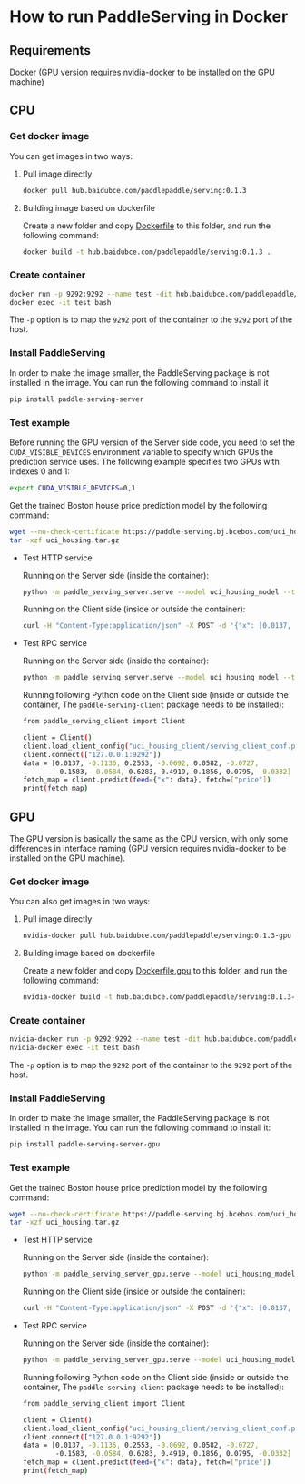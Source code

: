 # How to run PaddleServing in Docker

## Requirements

Docker (GPU version requires nvidia-docker to be installed on the GPU machine)

## CPU

### Get docker image

You can get images in two ways:

1. Pull image directly

   ```bash
   docker pull hub.baidubce.com/paddlepaddle/serving:0.1.3
   ```

2. Building image based on dockerfile

   Create a new folder and copy [Dockerfile](../tools/Dockerfile) to this folder, and run the following command:

   ```bash
   docker build -t hub.baidubce.com/paddlepaddle/serving:0.1.3 .
   ```

### Create container

```bash
docker run -p 9292:9292 --name test -dit hub.baidubce.com/paddlepaddle/serving:0.1.3
docker exec -it test bash
```

The `-p` option is to map the `9292` port of the container to the `9292` port of the host.

### Install PaddleServing

In order to make the image smaller, the PaddleServing package is not installed in the image. You can run the following command to install it

```bash
pip install paddle-serving-server
```

### Test example

Before running the GPU version of the Server side code, you need to set the `CUDA_VISIBLE_DEVICES` environment variable to specify which GPUs the prediction service uses. The following example specifies two GPUs with indexes 0 and 1:

```bash
export CUDA_VISIBLE_DEVICES=0,1
```

Get the trained Boston house price prediction model by the following command:

```bash
wget --no-check-certificate https://paddle-serving.bj.bcebos.com/uci_housing.tar.gz
tar -xzf uci_housing.tar.gz
```

- Test HTTP service

  Running on the Server side (inside the container):

  ```bash
  python -m paddle_serving_server.serve --model uci_housing_model --thread 10 --port 9292 --name uci &>std.log 2>err.log &
  ```

  Running on the Client side (inside or outside the container):

  ```bash
  curl -H "Content-Type:application/json" -X POST -d '{"x": [0.0137, -0.1136, 0.2553, -0.0692, 0.0582, -0.0727, -0.1583, -0.0584, 0.6283, 0.4919, 0.1856, 0.0795, -0.0332], "fetch":["price"]}' http://127.0.0.1:9292/uci/prediction
  ```

- Test RPC service

  Running on the Server side (inside the container):

  ```bash
  python -m paddle_serving_server.serve --model uci_housing_model --thread 10 --port 9292 &>std.log 2>err.log &
  ```

  Running following Python code on the Client side (inside or outside the container, The `paddle-serving-client` package needs to be installed):

  ```bash
  from paddle_serving_client import Client
  
  client = Client()
  client.load_client_config("uci_housing_client/serving_client_conf.prototxt")
  client.connect(["127.0.0.1:9292"])
  data = [0.0137, -0.1136, 0.2553, -0.0692, 0.0582, -0.0727,
          -0.1583, -0.0584, 0.6283, 0.4919, 0.1856, 0.0795, -0.0332]
  fetch_map = client.predict(feed={"x": data}, fetch=["price"])
  print(fetch_map)
  ```

  

## GPU

The GPU version is basically the same as the CPU version, with only some differences in interface naming (GPU version requires nvidia-docker to be installed on the GPU machine).

### Get docker image

You can also get images in two ways:

1. Pull image directly

   ```bash
   nvidia-docker pull hub.baidubce.com/paddlepaddle/serving:0.1.3-gpu
   ```

2. Building image based on dockerfile

   Create a new folder and copy [Dockerfile.gpu](../tools/Dockerfile.gpu) to this folder, and run the following command:

   ```bash
   nvidia-docker build -t hub.baidubce.com/paddlepaddle/serving:0.1.3-gpu .
   ```

### Create container

```bash
nvidia-docker run -p 9292:9292 --name test -dit hub.baidubce.com/paddlepaddle/serving:0.1.3-gpu
nvidia-docker exec -it test bash
```

The `-p` option is to map the `9292` port of the container to the `9292` port of the host.

### Install PaddleServing

In order to make the image smaller, the PaddleServing package is not installed in the image. You can run the following command to install it:

```bash
pip install paddle-serving-server-gpu
```

### Test example

Get the trained Boston house price prediction model by the following command:

```bash
wget --no-check-certificate https://paddle-serving.bj.bcebos.com/uci_housing.tar.gz
tar -xzf uci_housing.tar.gz
```

- Test HTTP service

  Running on the Server side (inside the container):

  ```bash
  python -m paddle_serving_server_gpu.serve --model uci_housing_model --thread 10 --port 9292 --name uci
  ```

  Running on the Client side (inside or outside the container):

  ```bash
  curl -H "Content-Type:application/json" -X POST -d '{"x": [0.0137, -0.1136, 0.2553, -0.0692, 0.0582, -0.0727, -0.1583, -0.0584, 0.6283, 0.4919, 0.1856, 0.0795, -0.0332], "fetch":["price"]}' http://127.0.0.1:9292/uci/prediction
  ```

- Test RPC service

  Running on the Server side (inside the container):

  ```bash
  python -m paddle_serving_server_gpu.serve --model uci_housing_model --thread 10 --port 9292
  ```

  Running following Python code on the Client side (inside or outside the container, The `paddle-serving-client` package needs to be installed):

  ```bash
  from paddle_serving_client import Client
  
  client = Client()
  client.load_client_config("uci_housing_client/serving_client_conf.prototxt")
  client.connect(["127.0.0.1:9292"])
  data = [0.0137, -0.1136, 0.2553, -0.0692, 0.0582, -0.0727,
          -0.1583, -0.0584, 0.6283, 0.4919, 0.1856, 0.0795, -0.0332]
  fetch_map = client.predict(feed={"x": data}, fetch=["price"])
  print(fetch_map)
  ```

  
